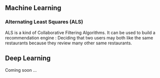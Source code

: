 ## Machine Learning
### Alternating Least Squares (ALS)
ALS is a kind of Collaborative Filtering Algorithms. It can be used to build a recommendation engine :
Deciding that two users may both like the same restaurants because they review many other same restaurants.

## Deep Learning

Coming soon ...